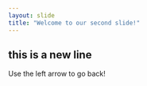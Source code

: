 ```yaml
---
layout: slide
title: "Welcome to our second slide!"
---
```

## this is a new line ##

Use the left arrow to go back!